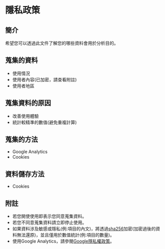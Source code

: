 # 隱私政策
## 簡介
希望您可以透過此文件了解您的哪些資料會用於分析目的。
## 蒐集的資料
* 使用情況
* 使用者內容(已加密，請查看附註)
* 使用者地區
## 蒐集資料的原因
* 改善使用體驗
* 統計較精準的數值(避免重複計算)
## 蒐集的方法
* Google Analytics
* Cookies
## 資料儲存方法
* Cookies
## 附註
* 若您開使使用即表示您同意蒐集資料。
* 若您不同意蒐集資料請立即停止使用。
* 如果資料涉及敏感或隱私(例:項目的內文)，將透過[sha256](https://zh.wikipedia.org/wiki/SHA-2)加密(加密過後的資料無法還原)，並且僅用於數值統計(例:項目的數量)。
* 使用Google Analytics，請參閱[Google隱私權政策](https://policies.google.com/privacy?hl=zh_TW)。
